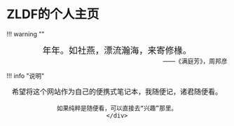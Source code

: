 # ZLDF的个人主页

!!! warning ""
    <div style="text-align: center; font-size:20px"  markdown="1">
    年年。如社燕，漂流瀚海，来寄修椽。
    </div><div style="text-align: right; font-size:14px"  markdown="1">
    ——《满庭芳》，周邦彦
    </div>

!!! info "说明"
    <div style="text-align: center; font-size:16px"  markdown="1">
    希望将这个网站作为自己的便携式笔记本，我随便记，诸君随便看。
    
    如果纯粹是随便看，可以直接去“兴趣”那里。
    </div>
